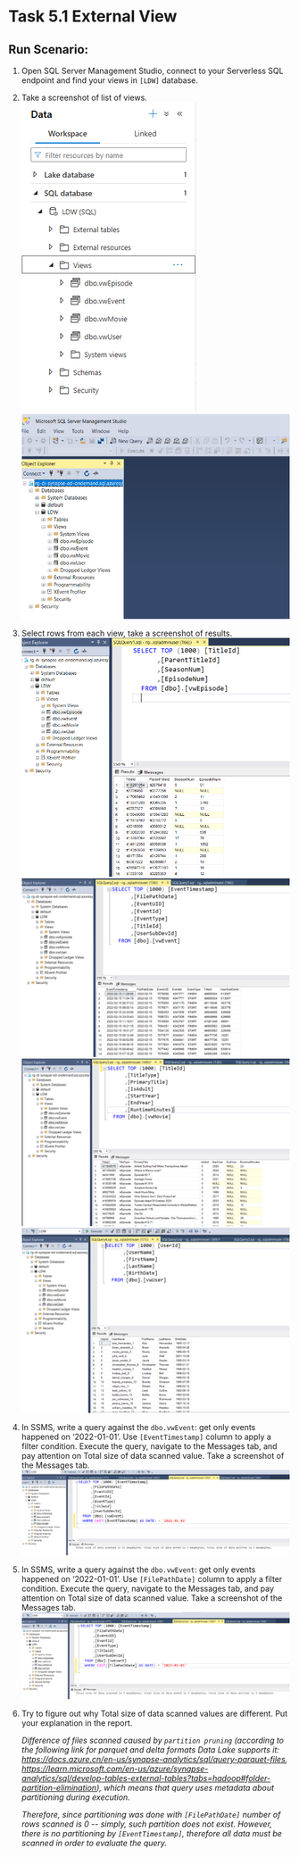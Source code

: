 # Task 5.1 External View

## Run Scenario:

1. Open SQL Server Management Studio, connect to your Serverless SQL endpoint and find your views in
   `[LDW]` database.
2. Take a screenshot of list of views.
   ![](./screenshots/views-in-synapse.png)
   ![](./screenshots/views-in-ssms.png)

3. Select rows from each view, take a screenshot of results.
   ![](./screenshots/select-episode.png)
   ![](./screenshots/select-event.png)
   ![](./screenshots/select-movie.png)
   ![](./screenshots/select-user.png)

4. In SSMS, write a query against the `dbo.vwEvent`: get only events happened on ‘2022-01-01’. Use
   `[EventTimestamp]` column to apply a filter condition. Execute the query, navigate to the Messages tab, and
   pay attention on Total size of data scanned value. Take a screenshot of the Messages tab.
   ![](./screenshots/rows-scanned-events.png)

5. In SSMS, write a query against the `dbo.vwEvent`: get only events happened on ‘2022-01-01’. Use
   `[FilePathDate]` column to apply a filter condition. Execute the query, navigate to the Messages tab, and pay
   attention on Total size of data scanned value. Take a screenshot of the Messages tab.
   ![](./screenshots/rows-scanned-events-by-filepath.png)

6. Try to figure out why Total size of data scanned values are different. Put your explanation in the report.

   _Difference of files scanned caused by `partition pruning` (according to the following link for parquet and 
   delta formats Data Lake supports it: https://docs.azure.cn/en-us/synapse-analytics/sql/query-parquet-files,
   https://learn.microsoft.com/en-us/azure/synapse-analytics/sql/develop-tables-external-tables?tabs=hadoop#folder-partition-elimination), 
   which means that query uses metadata about partitioning during execution._ 

   _Therefore, since partitioning was done    with `[FilePathDate]` number of rows scanned is 0 -- simply, 
   such partition does not exist. However, there is no partitioning by `[EventTimestamp]`, therefore all data
   must be scanned in order to evaluate the query._

   
